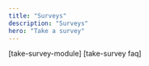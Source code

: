 ```yaml
---
title: "Surveys"
description: "Surveys"
hero: "Take a survey"
---
```


[take-survey-module]
[take-survey faq]
